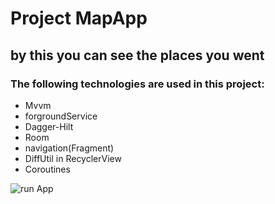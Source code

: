 # Project MapApp
## by this you can see the places you went 
### The following technologies are used in this project:
+ Mvvm
+ forgroundService
+ Dagger-Hilt
+ Room
+ navigation(Fragment)
+ DiffUtil in RecyclerView
+ Coroutines

![run App](https://user-images.githubusercontent.com/74426462/198574602-f35be65b-b548-4969-bfb8-90db321465cc.png)

